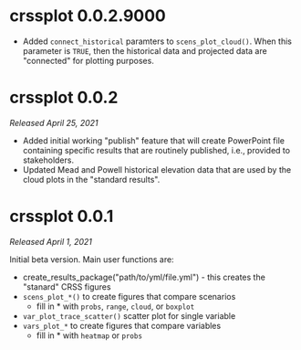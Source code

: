 # crssplot 0.0.2.9000

- Added `connect_historical` paramters to `scens_plot_cloud()`. When this parameter is `TRUE`, then the historical data and projected data are "connected" for plotting purposes. 

# crssplot 0.0.2

*Released April 25, 2021*

- Added initial working "publish" feature that will create PowerPoint file containing specific results that are routinely published, i.e., provided to stakeholders. 
- Updated Mead and Powell historical elevation data that are used by the cloud plots in the "standard results".

# crssplot 0.0.1

*Released April 1, 2021*

Initial beta version. Main user functions are:

- create_results_package("path/to/yml/file.yml") - this creates the "stanard" CRSS figures
- `scens_plot_*()` to create figures that compare scenarios
  - fill in * with `probs`, `range`, `cloud`, or `boxplot`
- `var_plot_trace_scatter()` scatter plot for single variable
- `vars_plot_*` to create figures that compare variables
  - fill in * with `heatmap` or `probs`
  
